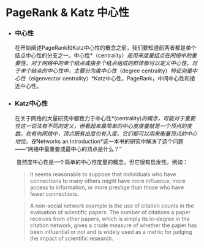 # PageRank & Katz 中心性

- ### 中心性

  ​		在开始阐述PageRank和Katz中心性的概念之前，我们要知道前两者都是单个结点中心性的分支之一。中心性*（centrality）*是用来度量结点在网络中的重要性，对于网络中的单个结点或由多个结点组成的群体都可以定义中心性。对于单个结点的中心性中，主要分为度中心性*（degree centrality）*特征向量中心性*（eigenvector centrality）*Katz中心性，PageRank，中间中心性和接近中心性。

- ### Katz中心性

  ​		在关于网络的大量研究中都致力于中心性*(centrality)*的概念，可能对于重要性这一说法有不同的定义，但看起来最简单的中心度度量就是一个顶点的度数。在有向网络中，顶点既有出度也有入度，它们都可以用来衡量顶点的中心地位。在*Networks an Introduction*这一本书的研究中解决了这个问题——“网络中最重要或最中心的顶点是什么？”
  
  ​		虽然度中心性是一个简单的中心性度量的概念，但它很有启发性。例如：
  
  >  it seems reasonable to suppose that individuals who have connections to
  > many others might have more influence, more access to information, or more prestige than those who have fewer connections.
  
  >  A non-social network example is the use of citation counts in the evaluation of scientific papers. The number of citations a paper receives from other papers, which is simply its in-degree in the citation network, gives a crude measure of whether the paper has been influential or not and is widely used as a metric for judging the impact of scientific research.
  
  ​			